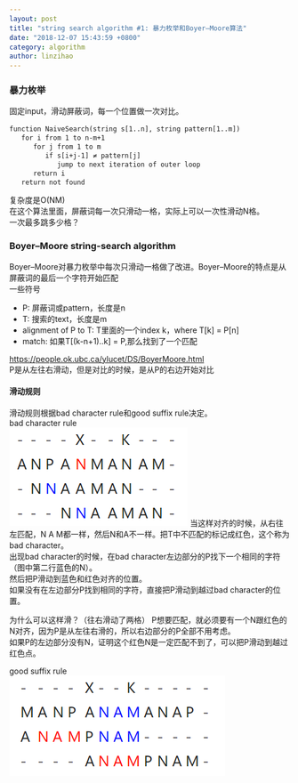 ```yaml
---
layout: post
title: "string search algorithm #1: 暴力枚举和Boyer–Moore算法"
date: "2018-12-07 15:43:59 +0800"
category: algorithm
author: linzihao
---
```


### 暴力枚举
固定input，滑动屏蔽词，每一个位置做一次对比。  
```
function NaiveSearch(string s[1..n], string pattern[1..m])
   for i from 1 to n-m+1
      for j from 1 to m
         if s[i+j-1] ≠ pattern[j]
            jump to next iteration of outer loop
      return i
   return not found
```
复杂度是O(NM)  
在这个算法里面，屏蔽词每一次只滑动一格，实际上可以一次性滑动N格。  
一次最多跳多少格？

### Boyer–Moore string-search algorithm
Boyer–Moore对暴力枚举中每次只滑动一格做了改进。Boyer–Moore的特点是从屏蔽词的最后一个字符开始匹配  
一些符号
- P: 屏蔽词或pattern，长度是n
- T: 搜索的text，长度是m 
- alignment of P to T: T里面的一个index k，where T[k] = P[n]
- match: 如果T[(k-n+1)..k] = P,那么找到了一个匹配

https://people.ok.ubc.ca/ylucet/DS/BoyerMoore.html  
P是从左往右滑动，但是对比的时候，是从P的右边开始对比  

#### 滑动规则
滑动规则根据bad character rule和good suffix rule决定。  
bad character rule  
![](/assets/boyer-moore-bad-character.png)
当这样对齐的时候，从右往左匹配，N A M都一样，然后N和A不一样。把T中不匹配的标记成红色，这个称为bad character。  
出现bad character的时候，在bad character左边部分的P找下一个相同的字符（图中第二行蓝色的N）。  
然后把P滑动到蓝色和红色对齐的位置。   
如果没有在左边部分P找到相同的字符，直接把P滑动到越过bad character的位置。

为什么可以这样滑？（往右滑动了两格）
P想要匹配，就必须要有一个N跟红色的N对齐，因为P是从左往右滑的，所以右边部分的P全部不用考虑。  
如果P的左边部分没有N，证明这个红色N是一定匹配不到了，可以把P滑动到越过红色点。  

good suffix rule  
![](/assets/boyer-moore-good-suffix.png)
